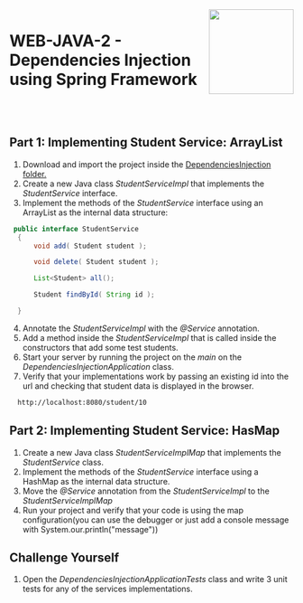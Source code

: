 <img align="right" width="150" height="150" src="https://media-exp1.licdn.com/dms/image/C4E0BAQF7BYCCZt5epw/company-logo_200_200/0?e=2159024400&v=beta&t=qUAFP9bUgBEEXGVQYpUXW1J_OiP8e0r4rFBpqp8OrxA">

# WEB-JAVA-2 - Dependencies Injection using Spring Framework


 <br/>
 <br/>
 
 
 ## Part 1: Implementing Student Service: ArrayList
 1. Download and import the project inside the [DependenciesInjection folder.](https://github.com/generation-org/WEB-JAVA/tree/master/WEB-JAVA-2%20-%20Dependencies%20Injection%20using%20Spring%20Framework/DependenciesInjection)
2. Create a new Java class *StudentServiceImpl* that implements the *StudentService* interface.
3. Implement the methods of the *StudentService* interface using an ArrayList as the internal data structure:
  ```java
   public interface StudentService
    {
        void add( Student student );

        void delete( Student student );

        List<Student> all();

        Student findById( String id );

    }
  ```
 4. Annotate the *StudentServiceImpl* with the *@Service* annotation.
 5. Add a method inside the *StudentServiceImpl* that is called inside the constructors that add some test students.
 6. Start your server by running the project on the *main* on the *DependenciesInjectionApplication* class.
 7. Verify that your implementations work by passing an existing id into the url and checking that student data is displayed in the browser.
  ```html
    http://localhost:8080/student/10
  ```
 ## Part 2: Implementing Student Service: HasMap
1. Create a new Java class *StudentServiceImplMap* that implements the *StudentService* class.
2. Implement the methods of the *StudentService* interface using a HashMap as the internal data structure.
3. Move the *@Service* annotation from the *StudentServiceImpl* to the *StudentServiceImplMap*
4. Run your project and verify that your code is using the map configuration(you can use the debugger or just add a console message with System.our.println("message"))

## Challenge Yourself
1. Open the *DependenciesInjectionApplicationTests* class and write 3 unit tests for any of the services implementations.
